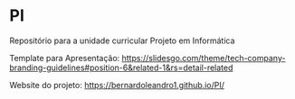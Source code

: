 # PI
Repositório para a unidade curricular Projeto em Informática







Template para Apresentação:
https://slidesgo.com/theme/tech-company-branding-guidelines#position-6&related-1&rs=detail-related





Website do projeto:
https://bernardoleandro1.github.io/PI/
